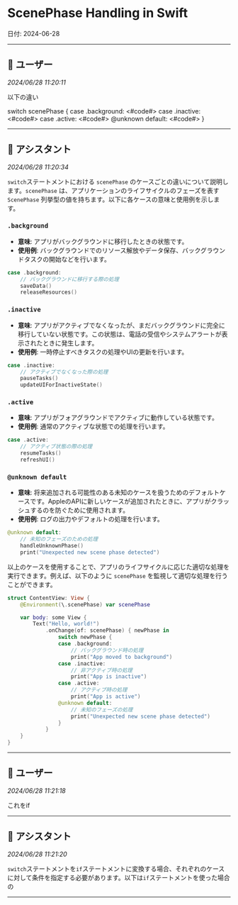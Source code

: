 # ScenePhase Handling in Swift

日付: 2024-06-28

---

## 👤 ユーザー
*2024/06/28 11:20:11*

以下の違い

switch scenePhase {
                case .background:
                    &lt;#code#&gt;
                case .inactive:
                    &lt;#code#&gt;
                case .active:
                    &lt;#code#&gt;
                @unknown default:
                    &lt;#code#&gt;
                }

---

## 🤖 アシスタント
*2024/06/28 11:20:34*

`switch`ステートメントにおける `scenePhase` のケースごとの違いについて説明します。`scenePhase` は、アプリケーションのライフサイクルのフェーズを表す `ScenePhase` 列挙型の値を持ちます。以下に各ケースの意味と使用例を示します。

### `.background`
- **意味**: アプリがバックグラウンドに移行したときの状態です。
- **使用例**: バックグラウンドでのリソース解放やデータ保存、バックグラウンドタスクの開始などを行います。

```swift
case .background:
    // バックグラウンドに移行する際の処理
    saveData()
    releaseResources()
```

### `.inactive`
- **意味**: アプリがアクティブでなくなったが、まだバックグラウンドに完全に移行していない状態です。この状態は、電話の受信やシステムアラートが表示されたときに発生します。
- **使用例**: 一時停止すべきタスクの処理やUIの更新を行います。

```swift
case .inactive:
    // アクティブでなくなった際の処理
    pauseTasks()
    updateUIForInactiveState()
```

### `.active`
- **意味**: アプリがフォアグラウンドでアクティブに動作している状態です。
- **使用例**: 通常のアクティブな状態での処理を行います。

```swift
case .active:
    // アクティブ状態の際の処理
    resumeTasks()
    refreshUI()
```

### `@unknown default`
- **意味**: 将来追加される可能性のある未知のケースを扱うためのデフォルトケースです。AppleのAPIに新しいケースが追加されたときに、アプリがクラッシュするのを防ぐために使用されます。
- **使用例**: ログの出力やデフォルトの処理を行います。

```swift
@unknown default:
    // 未知のフェーズのための処理
    handleUnknownPhase()
    print("Unexpected new scene phase detected")
```

以上のケースを使用することで、アプリのライフサイクルに応じた適切な処理を実行できます。例えば、以下のように `scenePhase` を監視して適切な処理を行うことができます。

```swift
struct ContentView: View {
    @Environment(\.scenePhase) var scenePhase

    var body: some View {
        Text("Hello, world!")
            .onChange(of: scenePhase) { newPhase in
                switch newPhase {
                case .background:
                    // バックグラウンド時の処理
                    print("App moved to background")
                case .inactive:
                    // 非アクティブ時の処理
                    print("App is inactive")
                case .active:
                    // アクティブ時の処理
                    print("App is active")
                @unknown default:
                    // 未知のフェーズの処理
                    print("Unexpected new scene phase detected")
                }
            }
    }
}
```

---

## 👤 ユーザー
*2024/06/28 11:21:18*

これをif

---

## 🤖 アシスタント
*2024/06/28 11:21:20*

`switch`ステートメントを`if`ステートメントに変換する場合、それぞれのケースに対して条件を指定する必要があります。以下は`if`ステートメントを使った場合の

---
